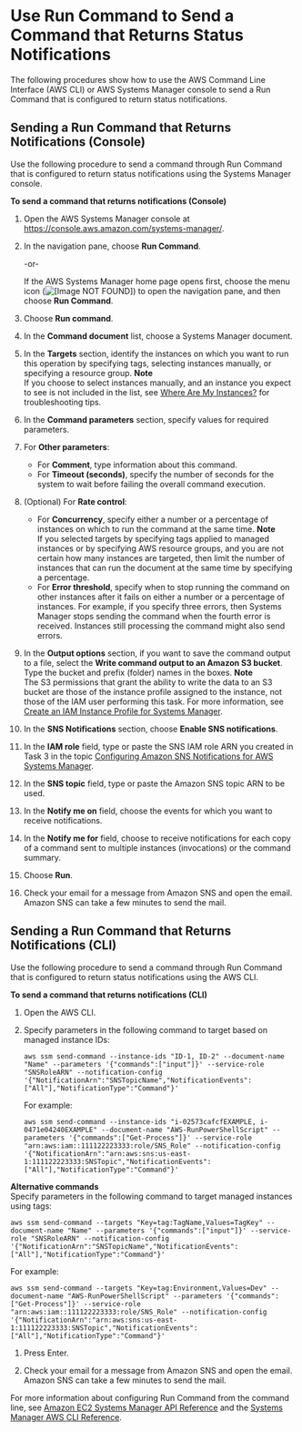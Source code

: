 # Use Run Command to Send a Command that Returns Status Notifications<a name="monitoring-sns-rc-send"></a>

The following procedures show how to use the AWS Command Line Interface \(AWS CLI\) or AWS Systems Manager console to send a Run Command that is configured to return status notifications\.

## Sending a Run Command that Returns Notifications \(Console\)<a name="monitoring-sns-rc-send-console"></a>

Use the following procedure to send a command through Run Command that is configured to return status notifications using the Systems Manager console\.

**To send a command that returns notifications \(Console\)**

1. Open the AWS Systems Manager console at [https://console\.aws\.amazon\.com/systems\-manager/](https://console.aws.amazon.com/systems-manager/)\.

1. In the navigation pane, choose **Run Command**\.

   \-or\-

   If the AWS Systems Manager home page opens first, choose the menu icon \(![\[Image NOT FOUND\]](http://docs.aws.amazon.com/systems-manager/latest/userguide/images/menu-icon-small.png)\) to open the navigation pane, and then choose **Run Command**\.

1. Choose **Run command**\.

1. In the **Command document** list, choose a Systems Manager document\.

1. In the **Targets** section, identify the instances on which you want to run this operation by specifying tags, selecting instances manually, or specifying a resource group\.
**Note**  
If you choose to select instances manually, and an instance you expect to see is not included in the list, see [Where Are My Instances?](troubleshooting-remote-commands.md#where-are-instances) for troubleshooting tips\.

1. In the **Command parameters** section, specify values for required parameters\.

1. For **Other parameters**:
   + For **Comment**, type information about this command\.
   + For **Timeout \(seconds\)**, specify the number of seconds for the system to wait before failing the overall command execution\. 

1. \(Optional\) For **Rate control**:
   + For **Concurrency**, specify either a number or a percentage of instances on which to run the command at the same time\.
**Note**  
If you selected targets by specifying tags applied to managed instances or by specifying AWS resource groups, and you are not certain how many instances are targeted, then limit the number of instances that can run the document at the same time by specifying a percentage\.
   + For **Error threshold**, specify when to stop running the command on other instances after it fails on either a number or a percentage of instances\. For example, if you specify three errors, then Systems Manager stops sending the command when the fourth error is received\. Instances still processing the command might also send errors\.

1. In the **Output options** section, if you want to save the command output to a file, select the **Write command output to an Amazon S3 bucket**\. Type the bucket and prefix \(folder\) names in the boxes\.
**Note**  
The S3 permissions that grant the ability to write the data to an S3 bucket are those of the instance profile assigned to the instance, not those of the IAM user performing this task\. For more information, see [Create an IAM Instance Profile for Systems Manager](setup-instance-profile.md)\.

1. In the **SNS Notifications** section, choose **Enable SNS notifications**\.

1. In the **IAM role** field, type or paste the SNS IAM role ARN you created in Task 3 in the topic [Configuring Amazon SNS Notifications for AWS Systems Manager](https://docs.aws.amazon.com/systems-manager/latest/userguide/monitoring-sns-notifications.html)\.

1. In the **SNS topic** field, type or paste the Amazon SNS topic ARN to be used\.

1. In the **Notify me on** field, choose the events for which you want to receive notifications\.

1. In the **Notify me for** field, choose to receive notifications for each copy of a command sent to multiple instances \(invocations\) or the command summary\.

1. Choose **Run**\.

1. Check your email for a message from Amazon SNS and open the email\. Amazon SNS can take a few minutes to send the mail\.

## Sending a Run Command that Returns Notifications \(CLI\)<a name="monitoring-sns-rc-send-cli"></a>

Use the following procedure to send a command through Run Command that is configured to return status notifications using the AWS CLI\.

**To send a command that returns notifications \(CLI\)**

1. Open the AWS CLI\.

1. Specify parameters in the following command to target based on managed instance IDs:

   ```
   aws ssm send-command --instance-ids "ID-1, ID-2" --document-name "Name" --parameters '{"commands":["input"]}' --service-role "SNSRoleARN" --notification-config '{"NotificationArn":"SNSTopicName","NotificationEvents":["All"],"NotificationType":"Command"}'
   ```

   For example:

   ```
   aws ssm send-command --instance-ids "i-02573cafcfEXAMPLE, i-0471e04240EXAMPLE" --document-name "AWS-RunPowerShellScript" --parameters '{"commands":["Get-Process"]}' --service-role "arn:aws:iam::111122223333:role/SNS_Role" --notification-config '{"NotificationArn":"arn:aws:sns:us-east-1:111122223333:SNSTopic","NotificationEvents":["All"],"NotificationType":"Command"}'
   ```

**Alternative commands**  
Specify parameters in the following command to target managed instances using tags:

   ```
   aws ssm send-command --targets "Key=tag:TagName,Values=TagKey" --document-name "Name" --parameters '{"commands":["input"]}' --service-role "SNSRoleARN" --notification-config '{"NotificationArn":"SNSTopicName","NotificationEvents":["All"],"NotificationType":"Command"}'
   ```

   For example:

   ```
   aws ssm send-command --targets "Key=tag:Environment,Values=Dev" --document-name "AWS-RunPowerShellScript" --parameters '{"commands":["Get-Process"]}' --service-role "arn:aws:iam::111122223333:role/SNS_Role" --notification-config '{"NotificationArn":"arn:aws:sns:us-east-1:111122223333:SNSTopic","NotificationEvents":["All"],"NotificationType":"Command"}'
   ```

1. Press Enter\.

1. Check your email for a message from Amazon SNS and open the email\. Amazon SNS can take a few minutes to send the mail\.

For more information about configuring Run Command from the command line, see [Amazon EC2 Systems Manager API Reference](https://docs.aws.amazon.com/ssm/latest/APIReference/) and the [Systems Manager AWS CLI Reference](https://docs.aws.amazon.com/cli/latest/reference/ssm/index.html)\.